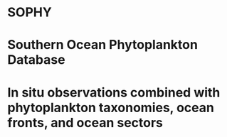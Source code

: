 # SOPHY
# Southern Ocean Phytoplankton Database
# In situ observations combined with phytoplankton taxonomies, ocean fronts, and ocean sectors
